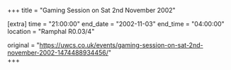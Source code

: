 +++
title = "Gaming Session on Sat 2nd November 2002"

[extra]
time = "21:00:00"
end_date = "2002-11-03"
end_time = "04:00:00"
location = "Ramphal R0.03/4"

original = "https://uwcs.co.uk/events/gaming-session-on-sat-2nd-november-2002-1474488934456/"    
+++



